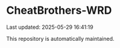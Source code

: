 # CheatBrothers-WRD

Last updated: 2025-05-29 16:41:19

This repository is automatically maintained.
